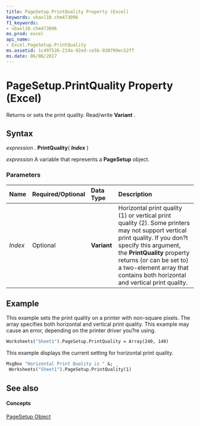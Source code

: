 ```yaml
---
title: PageSetup.PrintQuality Property (Excel)
keywords: vbaxl10.chm473096
f1_keywords:
- vbaxl10.chm473096
ms.prod: excel
api_name:
- Excel.PageSetup.PrintQuality
ms.assetid: 1c497526-214a-92ed-ce5b-920799ec52ff
ms.date: 06/08/2017
---
```



# PageSetup.PrintQuality Property (Excel)

Returns or sets the print quality. Read/write  **Variant** .


## Syntax

 _expression_ . **PrintQuality**( **_Index_** )

 _expression_ A variable that represents a **PageSetup** object.


### Parameters



|**Name**|**Required/Optional**|**Data Type**|**Description**|
|:-----|:-----|:-----|:-----|
| _Index_|Optional| **Variant**|Horizontal print quality (1) or vertical print quality (2). Some printers may not support vertical print quality. If you don?t specify this argument, the  **PrintQuality** property returns (or can be set to) a two-element array that contains both horizontal and vertical print quality.|

## Example

This example sets the print quality on a printer with non-square pixels. The array specifies both horizontal and vertical print quality. This example may cause an error, depending on the printer driver you?re using.


```vb
Worksheets("Sheet1").PageSetup.PrintQuality = Array(240, 140)
```

This example displays the current setting for horizontal print quality.




```vb
MsgBox "Horizontal Print Quality is " &; _ 
 Worksheets("Sheet1").PageSetup.PrintQuality(1)
```


## See also


#### Concepts


[PageSetup Object](pagesetup-object-excel.md)

